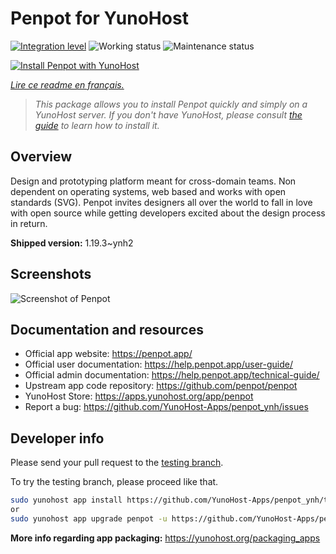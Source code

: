 <!--
N.B.: This README was automatically generated by https://github.com/YunoHost/apps/tree/master/tools/readme_generator
It shall NOT be edited by hand.
-->

# Penpot for YunoHost

[![Integration level](https://dash.yunohost.org/integration/penpot.svg)](https://dash.yunohost.org/appci/app/penpot) ![Working status](https://ci-apps.yunohost.org/ci/badges/penpot.status.svg) ![Maintenance status](https://ci-apps.yunohost.org/ci/badges/penpot.maintain.svg)

[![Install Penpot with YunoHost](https://install-app.yunohost.org/install-with-yunohost.svg)](https://install-app.yunohost.org/?app=penpot)

*[Lire ce readme en français.](./README_fr.md)*

> *This package allows you to install Penpot quickly and simply on a YunoHost server.
If you don't have YunoHost, please consult [the guide](https://yunohost.org/#/install) to learn how to install it.*

## Overview

Design and prototyping platform meant for cross-domain teams. Non dependent on operating systems, web based and works with open standards (SVG). Penpot invites designers all over the world to fall in love with open source while getting developers excited about the design process in return.

**Shipped version:** 1.19.3~ynh2

## Screenshots

![Screenshot of Penpot](./doc/screenshots/189871786-0b44f7cf-3a0a-4445-a87b-9919ec398bf7.gif)

## Documentation and resources

* Official app website: <https://penpot.app/>
* Official user documentation: <https://help.penpot.app/user-guide/>
* Official admin documentation: <https://help.penpot.app/technical-guide/>
* Upstream app code repository: <https://github.com/penpot/penpot>
* YunoHost Store: <https://apps.yunohost.org/app/penpot>
* Report a bug: <https://github.com/YunoHost-Apps/penpot_ynh/issues>

## Developer info

Please send your pull request to the [testing branch](https://github.com/YunoHost-Apps/penpot_ynh/tree/testing).

To try the testing branch, please proceed like that.

``` bash
sudo yunohost app install https://github.com/YunoHost-Apps/penpot_ynh/tree/testing --debug
or
sudo yunohost app upgrade penpot -u https://github.com/YunoHost-Apps/penpot_ynh/tree/testing --debug
```

**More info regarding app packaging:** <https://yunohost.org/packaging_apps>